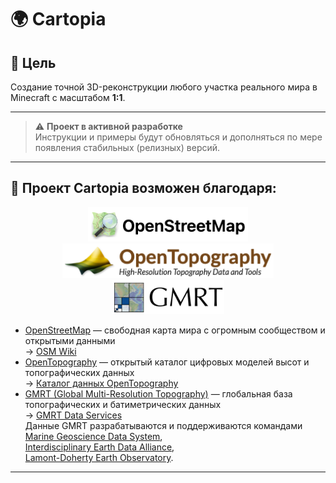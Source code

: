 # 🌍 Cartopia

## 🎯 Цель

Создание точной 3D-реконструкции любого участка реального мира в Minecraft с масштабом **1:1**.

---

> ⚠️ **Проект в активной разработке**  
> Инструкции и примеры будут обновляться и дополняться по мере появления стабильных (релизных) версий.

---

## 🙏 Проект Cartopia возможен благодаря:

<p align="center">
  <a href="https://www.openstreetmap.org" target="_blank">
    <img src="images/logos/OpenStreetMap_logo.png" alt="OpenStreetMap" height="55">
  </a>
  <a href="https://opentopography.org" target="_blank">
    <img src="images/logos/OpenTopography_logo.png" alt="OpenTopography" height="55">
  </a>
  <a href="https://www.gmrt.org" target="_blank">
    <img src="images/logos/GMRT_logo.png" alt="GMRT" height="55">
  </a>
</p>


- <a href="https://www.openstreetmap.org" target="_blank">OpenStreetMap</a> — свободная карта мира с огромным сообществом и открытыми данными  
  → <a href="https://wiki.openstreetmap.org/wiki/Main_Page" target="_blank">OSM Wiki</a>
- <a href="https://opentopography.org" target="_blank">OpenTopography</a> — открытый каталог цифровых моделей высот и топографических данных  
  → <a href="https://portal.opentopography.org/dataCatalog" target="_blank">Каталог данных OpenTopography</a>
- <a href="https://www.gmrt.org" target="_blank">GMRT (Global Multi-Resolution Topography)</a> — глобальная база топографических и батиметрических данных  
  → <a href="https://www.gmrt.org/services/" target="_blank">GMRT Data Services</a>  
  Данные GMRT разрабатываются и поддерживаются командами  
  <a href="https://www.marine-geo.org" target="_blank">Marine Geoscience Data System</a>,  
  <a href="https://www.iedadata.org" target="_blank">Interdisciplinary Earth Data Alliance</a>,  
  <a href="https://lamont.columbia.edu" target="_blank">Lamont-Doherty Earth Observatory</a>.

---

